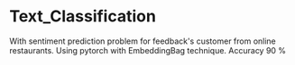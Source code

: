 # Text_Classification
With sentiment prediction problem for feedback's customer from online restaurants.
Using pytorch with EmbeddingBag technique. Accuracy 90 %
